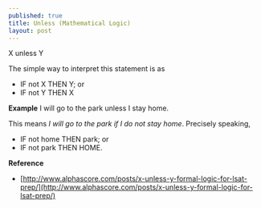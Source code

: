 ```yaml
---
published: true
title: Unless (Mathematical Logic)
layout: post
---
```

X unless Y

The simple way to interpret this statement is as 

* IF not X THEN Y; or
* IF not Y THEN X

**Example**  I will go to the park unless I stay home. 

This means *I will go to the park if I do not stay home*. Precisely speaking, 

* IF not home THEN park; or
* IF not park THEN HOME.

**Reference**

* [http://www.alphascore.com/posts/x-unless-y-formal-logic-for-lsat-prep/](http://www.alphascore.com/posts/x-unless-y-formal-logic-for-lsat-prep/)
